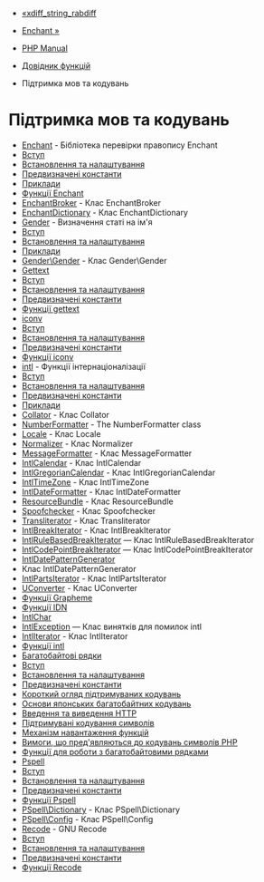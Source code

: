 - [«xdiff_string_rabdiff](function.xdiff-string-rabdiff.md)
- [Enchant »](book.enchant.md)

- [PHP Manual](index.md)
- [Довідник функцій](funcref.md)
- Підтримка мов та кодувань

# Підтримка мов та кодувань

- [Enchant](book.enchant.md) - Бібліотека перевірки правопису
Enchant
- [Вступ](intro.enchant.md)
- [Встановлення та налаштування](enchant.setup.md)
- [Предвизначені константи](enchant.constants.md)
- [Приклади](enchant.examples.md)
- [Функції Enchant](ref.enchant.md)
- [EnchantBroker](class.enchantbroker.md) - Клас EnchantBroker
- [EnchantDictionary](class.enchantdictionary.md) - Клас
EnchantDictionary
- [Gender](book.gender.md) - Визначення статі на ім'я
- [Вступ](intro.gender.md)
- [Встановлення та налаштування](gender.setup.md)
- [Приклади](gender.examples.md)
- [Gender\Gender](class.gender.md) - Клас Gender\Gender
- [Gettext](book.gettext.md)
- [Вступ](intro.gettext.md)
- [Встановлення та налаштування](gettext.setup.md)
- [Предвизначені константи](gettext.constants.md)
- [Функції gettext](ref.gettext.md)
- [iconv](book.iconv.md)
- [Вступ](intro.iconv.md)
- [Встановлення та налаштування](iconv.setup.md)
- [Предвизначені константи](iconv.constants.md)
- [Функції iconv](ref.iconv.md)
- [intl](book.intl.md) - Функції інтернаціоналізації
- [Вступ](intro.intl.md)
- [Встановлення та налаштування](intl.setup.md)
- [Предвизначені константи](intl.constants.md)
- [Приклади](intl.examples.md)
- [Collator](class.collator.md) - Клас Collator
- [NumberFormatter](class.numberformatter.md) - The
NumberFormatter class
- [Locale](class.locale.md) - Клас Locale
- [Normalizer](class.normalizer.md) - Клас Normalizer
- [MessageFormatter](class.messageformatter.md) - Клас
MessageFormatter
- [IntlCalendar](class.intlcalendar.md) - Клас IntlCalendar
- [IntlGregorianCalendar](class.intlgregoriancalendar.md) -
Клас IntlGregorianCalendar
- [IntlTimeZone](class.intltimezone.md) - Клас IntlTimeZone
- [IntlDateFormatter](class.intldateformatter.md) - Клас
IntlDateFormatter
- [ResourceBundle](class.resourcebundle.md) - Клас
ResourceBundle
- [Spoofchecker](class.spoofchecker.md) - Клас Spoofchecker
- [Transliterator](class.transliterator.md) - Клас
Transliterator
- [IntlBreakIterator](class.intlbreakiterator.md) - Клас
IntlBreakIterator
- [IntlRuleBasedBreakIterator](class.intlrulebasedbreakiterator.md)
— Клас IntlRuleBasedBreakIterator
- [IntlCodePointBreakIterator](class.intlcodepointbreakiterator.md)
— Клас IntlCodePointBreakIterator
- [IntlDatePatternGenerator](class.intldatepatterngenerator.md)
- Клас IntlDatePatternGenerator
- [IntlPartsIterator](class.intlpartsiterator.md) - Клас
IntlPartsIterator
- [UConverter](class.uconverter.md) - Клас UConverter
- [Функції Grapheme](ref.intl.grapheme.md)
- [Функції IDN](ref.intl.idn.md)
- [IntlChar](class.intlchar.md)
- [IntlException](class.intlexception.md) — Клас винятків для
помилок intl
- [IntlIterator](class.intliterator.md) - Клас IntlIterator
- [Функції intl](ref.intl.md)
- [Багатобайтові рядки](book.mbstring.md)
- [Вступ](intro.mbstring.md)
- [Встановлення та налаштування](mbstring.setup.md)
- [Предвизначені константи](mbstring.constants.md)
- [Короткий огляд підтримуваних
кодувань](mbstring.encodings.md)
- [Основи японських багатобайтних кодувань](mbstring.ja-basic.md)
- [Введення та виведення HTTP](mbstring.http.md)
- [Підтримувані кодування
символів](mbstring.supported-encodings.md)
- [Механізм навантаження функцій](mbstring.overload.md)
- [Вимоги, що пред'являються до кодувань символів
PHP](mbstring.php4.req.md)
- [Функції для роботи з багатобайтовими
рядками](ref.mbstring.md)
- [Pspell](book.pspell.md)
- [Вступ](intro.pspell.md)
- [Встановлення та налаштування](pspell.setup.md)
- [Предвизначені константи](pspell.constants.md)
- [Функції Pspell](ref.pspell.md)
- [PSpell\Dictionary](class.pspell-dictionary.md) - Клас
PSpell\Dictionary
- [PSpell\Config](class.pspell-config.md) - Клас PSpell\Config
- [Recode](book.recode.md) - GNU Recode
- [Вступ](intro.recode.md)
- [Встановлення та налаштування](recode.setup.md)
- [Предвизначені константи](recode.constants.md)
- [Функції Recode](ref.recode.md)
